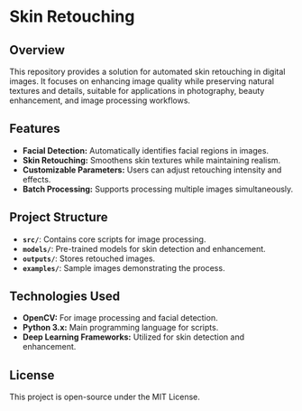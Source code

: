 # Skin Retouching

## Overview

This repository provides a solution for automated skin retouching in digital images. It focuses on enhancing image quality while preserving natural textures and details, suitable for applications in photography, beauty enhancement, and image processing workflows.

## Features

- **Facial Detection:** Automatically identifies facial regions in images.
- **Skin Retouching:** Smoothens skin textures while maintaining realism.
- **Customizable Parameters:** Users can adjust retouching intensity and effects.
- **Batch Processing:** Supports processing multiple images simultaneously.

## Project Structure

- **`src/`**: Contains core scripts for image processing.
- **`models/`**: Pre-trained models for skin detection and enhancement.
- **`outputs/`**: Stores retouched images.
- **`examples/`**: Sample images demonstrating the process.

## Technologies Used

- **OpenCV:** For image processing and facial detection.
- **Python 3.x:** Main programming language for scripts.
- **Deep Learning Frameworks:** Utilized for skin detection and enhancement.

## License
This project is open-source under the MIT License.
